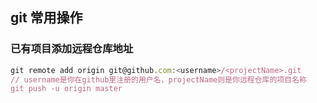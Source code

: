 ## git 常用操作

### 已有项目添加远程仓库地址

```JavaScript
git remote add origin git@github.com:<username>/<projectName>.git
// username是你在github里注册的用户名，projectName则是你远程仓库的项目名称
git push -u origin master
```